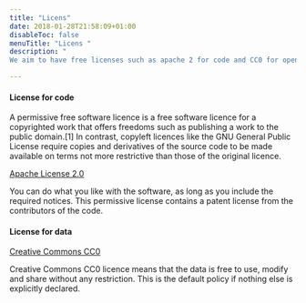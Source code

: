 ```yaml
---
title: "Licens"
date: 2018-01-28T21:58:09+01:00
disableToc: false
menuTitle: "Licens "
description: "
We aim to have free licenses such as apache 2 for code and CC0 for open data. Be sure to check on the respective APIs for what exactly applies to that product."

---
```




#### License for code

>
A permissive free software licence is a free software licence for a copyrighted work that offers freedoms such as publishing a work to the public domain.[1] In contrast, copyleft licences like the GNU General Public License require copies and derivatives of the source code to be made available on terms not more restrictive than those of the original licence.
>

[Apache License 2.0](https://www.apache.org/licenses/LICENSE-2.0)

You can do what you like with the software, as long as you include the required notices. This permissive license contains a patent license from the contributors of the code.

#### License for data
[Creative Commons CC0](https://creativecommons.org/share-your-work/public-domain/cc0/)

Creative Commons CC0 licence means that the data is free to use, modify and share without any restriction. This is the default policy if nothing else is explicitly declared.



